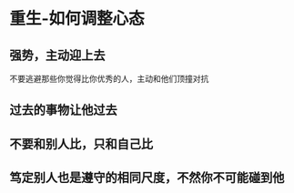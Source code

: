 # 重生-如何调整心态

## 强势，主动迎上去



&#x20;不要逃避那些你觉得比你优秀的人，主动和他们顶撞对抗



## 过去的事物让他过去



## 不要和别人比，只和自己比



## 笃定别人也是遵守的相同尺度，不然你不可能碰到他





